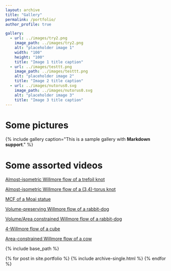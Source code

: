 ```yaml
---
layout: archive
title: "Gallery"
permalink: /portfolio/
author_profile: true

gallery:
  - url: ../images/try2.png
    image_path: ../images/try2.png
    alt: "placeholder image 1"
    width: "100"
    height: "100"
    title: "Image 1 title caption"
  - url: ../images/testtt.png
    image_path: ../images/testtt.png
    alt: "placeholder image 2"
    title: "Image 2 title caption"
  - url: ../images/nutorus0.svg
    image_path: ../images/nutorus0.svg
    alt: "placeholder image 3"
    title: "Image 3 title caption"
---
```

Some pictures
======
{% include gallery caption="This is a sample gallery with **Markdown support**." %}

Some assorted videos
======
[Almost-isometric Willmore flow of a trefoil knot](../videos/knotT.mp4)

[Almost-isometric Willmore flow of a (3,4)-torus knot](../videos/superknotT.mp4)

[MCF of a Moai statue](../videos/MCF_statue.mp4)

[Volume-preserving Willmore flow of a rabbit-dog](../videos/dogtoballV.mp4)

[Volume/Area constrained Willmore flow of a rabbit-dog](../videos/dogtodisk.mp4)

[4-Willmore flow of a cube](../videos/slowgrow.mp4)

[Area-constrained Willmore flow of a cow](../videos/areaprescow.mp4)


{% include base_path %}

{% for post in site.portfolio %}
  {% include archive-single.html %}
{% endfor %}
